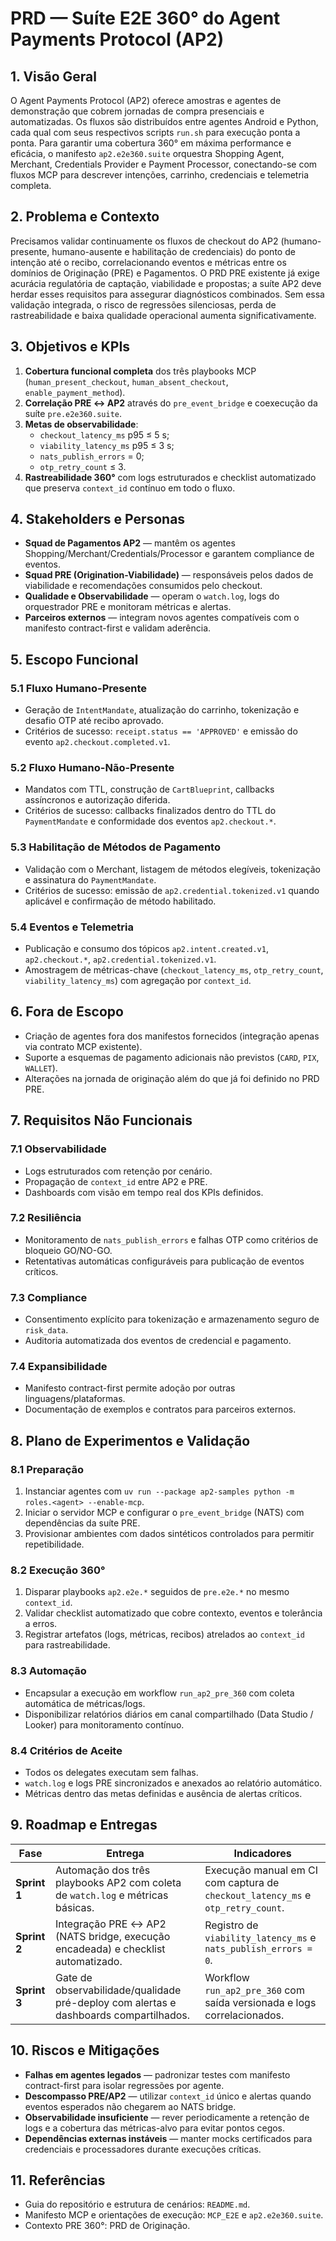 # PRD — Suíte E2E 360° do Agent Payments Protocol (AP2)

## 1. Visão Geral

O Agent Payments Protocol (AP2) oferece amostras e agentes de demonstração que cobrem jornadas de compra presenciais e automatizadas. Os fluxos são distribuídos entre agentes Android e Python, cada qual com seus respectivos scripts `run.sh` para execução ponta a ponta. Para garantir uma cobertura 360° em máxima performance e eficácia, o manifesto `ap2.e2e360.suite` orquestra Shopping Agent, Merchant, Credentials Provider e Payment Processor, conectando-se com fluxos MCP para descrever intenções, carrinho, credenciais e telemetria completa.

## 2. Problema e Contexto

Precisamos validar continuamente os fluxos de checkout do AP2 (humano-presente, humano-ausente e habilitação de credenciais) do ponto de intenção até o recibo, correlacionando eventos e métricas entre os domínios de Originação (PRE) e Pagamentos. O PRD PRE existente já exige acurácia regulatória de captação, viabilidade e propostas; a suíte AP2 deve herdar esses requisitos para assegurar diagnósticos combinados. Sem essa validação integrada, o risco de regressões silenciosas, perda de rastreabilidade e baixa qualidade operacional aumenta significativamente.

## 3. Objetivos e KPIs

1. **Cobertura funcional completa** dos três playbooks MCP (`human_present_checkout`, `human_absent_checkout`, `enable_payment_method`).
2. **Correlação PRE ↔ AP2** através do `pre_event_bridge` e coexecução da suíte `pre.e2e360.suite`.
3. **Metas de observabilidade**:
   - `checkout_latency_ms` p95 ≤ 5 s;
   - `viability_latency_ms` p95 ≤ 3 s;
   - `nats_publish_errors` = 0;
   - `otp_retry_count` ≤ 3.
4. **Rastreabilidade 360°** com logs estruturados e checklist automatizado que preserva `context_id` contínuo em todo o fluxo.

## 4. Stakeholders e Personas

- **Squad de Pagamentos AP2** — mantêm os agentes Shopping/Merchant/Credentials/Processor e garantem compliance de eventos.
- **Squad PRE (Origination-Viabilidade)** — responsáveis pelos dados de viabilidade e recomendações consumidos pelo checkout.
- **Qualidade e Observabilidade** — operam o `watch.log`, logs do orquestrador PRE e monitoram métricas e alertas.
- **Parceiros externos** — integram novos agentes compatíveis com o manifesto contract-first e validam aderência.

## 5. Escopo Funcional

### 5.1 Fluxo Humano-Presente

- Geração de `IntentMandate`, atualização do carrinho, tokenização e desafio OTP até recibo aprovado.
- Critérios de sucesso: `receipt.status == 'APPROVED'` e emissão do evento `ap2.checkout.completed.v1`.

### 5.2 Fluxo Humano-Não-Presente

- Mandatos com TTL, construção de `CartBlueprint`, callbacks assíncronos e autorização diferida.
- Critérios de sucesso: callbacks finalizados dentro do TTL do `PaymentMandate` e conformidade dos eventos `ap2.checkout.*`.

### 5.3 Habilitação de Métodos de Pagamento

- Validação com o Merchant, listagem de métodos elegíveis, tokenização e assinatura do `PaymentMandate`.
- Critérios de sucesso: emissão de `ap2.credential.tokenized.v1` quando aplicável e confirmação de método habilitado.

### 5.4 Eventos e Telemetria

- Publicação e consumo dos tópicos `ap2.intent.created.v1`, `ap2.checkout.*`, `ap2.credential.tokenized.v1`.
- Amostragem de métricas-chave (`checkout_latency_ms`, `otp_retry_count`, `viability_latency_ms`) com agregação por `context_id`.

## 6. Fora de Escopo

- Criação de agentes fora dos manifestos fornecidos (integração apenas via contrato MCP existente).
- Suporte a esquemas de pagamento adicionais não previstos (`CARD`, `PIX`, `WALLET`).
- Alterações na jornada de originação além do que já foi definido no PRD PRE.

## 7. Requisitos Não Funcionais

### 7.1 Observabilidade

- Logs estruturados com retenção por cenário.
- Propagação de `context_id` entre AP2 e PRE.
- Dashboards com visão em tempo real dos KPIs definidos.

### 7.2 Resiliência

- Monitoramento de `nats_publish_errors` e falhas OTP como critérios de bloqueio GO/NO-GO.
- Retentativas automáticas configuráveis para publicação de eventos críticos.

### 7.3 Compliance

- Consentimento explícito para tokenização e armazenamento seguro de `risk_data`.
- Auditoria automatizada dos eventos de credencial e pagamento.

### 7.4 Expansibilidade

- Manifesto contract-first permite adoção por outras linguagens/plataformas.
- Documentação de exemplos e contratos para parceiros externos.

## 8. Plano de Experimentos e Validação

### 8.1 Preparação

1. Instanciar agentes com `uv run --package ap2-samples python -m roles.<agent> --enable-mcp`.
2. Iniciar o servidor MCP e configurar o `pre_event_bridge` (NATS) com dependências da suíte PRE.
3. Provisionar ambientes com dados sintéticos controlados para permitir repetibilidade.

### 8.2 Execução 360°

1. Disparar playbooks `ap2.e2e.*` seguidos de `pre.e2e.*` no mesmo `context_id`.
2. Validar checklist automatizado que cobre contexto, eventos e tolerância a erros.
3. Registrar artefatos (logs, métricas, recibos) atrelados ao `context_id` para rastreabilidade.

### 8.3 Automação

- Encapsular a execução em workflow `run_ap2_pre_360` com coleta automática de métricas/logs.
- Disponibilizar relatórios diários em canal compartilhado (Data Studio / Looker) para monitoramento contínuo.

### 8.4 Critérios de Aceite

- Todos os delegates executam sem falhas.
- `watch.log` e logs PRE sincronizados e anexados ao relatório automático.
- Métricas dentro das metas definidas e ausência de alertas críticos.

## 9. Roadmap e Entregas

| Fase | Entrega | Indicadores |
| --- | --- | --- |
| **Sprint 1** | Automação dos três playbooks AP2 com coleta de `watch.log` e métricas básicas. | Execução manual em CI com captura de `checkout_latency_ms` e `otp_retry_count`. |
| **Sprint 2** | Integração PRE ↔ AP2 (NATS bridge, execução encadeada) e checklist automatizado. | Registro de `viability_latency_ms` e `nats_publish_errors = 0`. |
| **Sprint 3** | Gate de observabilidade/qualidade pré-deploy com alertas e dashboards compartilhados. | Workflow `run_ap2_pre_360` com saída versionada e logs correlacionados. |

## 10. Riscos e Mitigações

- **Falhas em agentes legados** — padronizar testes com manifesto contract-first para isolar regressões por agente.
- **Descompasso PRE/AP2** — utilizar `context_id` único e alertas quando eventos esperados não chegarem ao NATS bridge.
- **Observabilidade insuficiente** — rever periodicamente a retenção de logs e a cobertura das métricas-alvo para evitar pontos cegos.
- **Dependências externas instáveis** — manter mocks certificados para credenciais e processadores durante execuções críticas.

## 11. Referências

- Guia do repositório e estrutura de cenários: `README.md`.
- Manifesto MCP e orientações de execução: `MCP_E2E` e `ap2.e2e360.suite`.
- Contexto PRE 360°: PRD de Originação.
